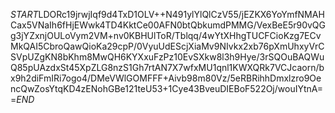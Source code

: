 $START$LDORc19jrwjIqf9d4TxD1OLV++N491ylYlQlCzV55/jEZKX6YoYmfNMAHCax5VNaIh6fHjEWwk4TD4KktCe00AFN0btQbkumdPMMG/VexBeE5r90vQGg3jYZxnjOULoVym2VM+nv0KBHUlToR/Tblqq/4wYtXHhgTUCFCioKzg7ECvMkQAI5CbroQawQioKa29cpP/0VyuUdEScjXiaMv9NIvkx2xb76pXmUhxyVrCSVpUZgKN8bKhm8MwQH6KYXxuFzPz10EvSXkw8l3h9Hye/3rSQOuBAQWuQ85pUAzdxSt45XpZLG8nzS1Gh7rtAN7X7wfxMU1qnl1KWXQRk7VCJcaorn/bx9h2diFmIRi7ogo4/DMeVWlGOMFFF+Aivb98m80Vz/5eRBRihhDmxlzro9OencQwZosYtqKD4zENohGBe121teU53+1Cye43BveuDIEBoF522Oj/wouIYtnA==$END$